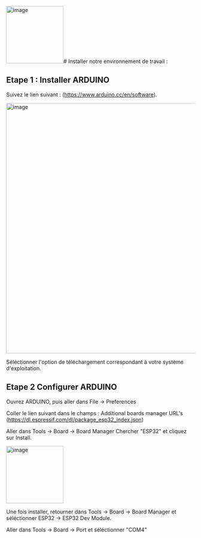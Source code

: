 <img width="153" alt="image" src="https://github.com/user-attachments/assets/15c8c97c-e264-4c97-b17a-8cb59155b14e" /># Installer notre environnement de travail :

## Etape 1 : Installer ARDUINO

Suivez le lien suivant : (https://www.arduino.cc/en/software).

<img width="669" alt="image" src="https://github.com/user-attachments/assets/dc10a6e9-85b1-415c-9260-344c6a630875" />

Séléctionner l'option de téléchargement correspondant à votre système d'exploitation.

## Etape 2 Configurer ARDUINO 

Ouvrez ARDUINO, puis aller dans File -> Preferences

Coller le lien suivant dans le champs : Additional boards manager URL's
(https://dl.espressif.com/dl/package_esp32_index.json)

Aller dans Tools -> Board -> Board Manager
Chercher "ESP32" et cliquez sur Install.

<img width="153" alt="image" src="https://github.com/user-attachments/assets/775d6291-cb57-43ef-952e-c324f1a3d66b" />

Une fois installer, retourner dans Tools -> Board -> Board Manager et séléctionner ESP32 -> ESP32 Dev Module.

Aller dans Tools -> Board -> Port et séléctionner "COM4"
